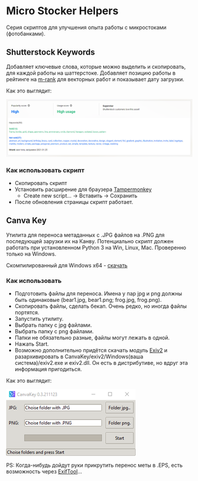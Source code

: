 # Micro Stocker Helpers

Серия скриптов для улучшения опыта работы с микростоками (фотобанками). 

## Shutterstock Keywords

Добавляет ключевые слова, которые можно выделить и скопировать, для каждой работы на шаттерстоке.
Добавляет позицию работы в рейтинге на [m-rank](https://m-rank.net) для векторных работ и показывает дату загрузки.

Как это выглядит:

![Shutterstock Keywords](https://github.com/TpuPyku/MicroStockerHelpers/blob/master/images/shutter.png)

### Как использовать скрипт
  - Скопировать скрипт
  - Установить расширение для браузера [Tampermonkey](http://tampermonkey.net/) 
    - Create new script... -> Вставить -> Сохранить
  - После обновления страницы скрипт работает.

## Canva Key

Утилита для переноса метаданных с .JPG файлов на .PNG для последующей зарузки их на Канву.
Потенциально скрипт должен работать при установленном Python 3 на Win, Linux, Mac. Проверенно только на Windows.

Скомпилированный для Windows x64 - [скачать](https://github.com/TpuPyku/MicroStockerHelpers/blob/master/Canva/CanvaKey/bin)

### Как использовать
  - Подготовить файлы для переноса. Имена у пар jpg и png должны быть одинаковые (bear1.jpg, bear1.png; frog.jpg, frog.png).
  - Скопировать файлы, сделать бекап. Очень редко, но иногда файлы портятся.
  - Запустить утилиту.
  - Выбрать папку с jpg файлами.
  - Выбрать папку с png файлами.
  - Папки не обязательно разные, файлы могут лежать в одной.
  - Нажать Start.
  - Возможно дополнительно придётся скачать модуль [Exiv2](https://exiv2.org/) и разархивировать в CanvaKey/exiv2/Windows(ваша система)/exiv2.exe и exiv2.dll. Он есть в дистрибутиве, но вдруг эта информация пригодиться.

  Как это выглядит:

![Canva Key](https://github.com/TpuPyku/MicroStockerHelpers/blob/master/images/canva.png)

PS: Когда-нибудь дойдут руки прикрутить перенос меты в .EPS, есть возможность через [ExifTool](https://exiftool.org)...
